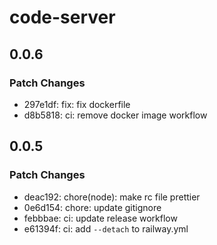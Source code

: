 # code-server

## 0.0.6

### Patch Changes

- 297e1df: fix: fix dockerfile
- d8b5818: ci: remove docker image workflow

## 0.0.5

### Patch Changes

- deac192: chore(node): make rc file prettier
- 0e6d154: chore: update gitignore
- febbbae: ci: update release workflow
- e61394f: ci: add `--detach` to railway.yml
